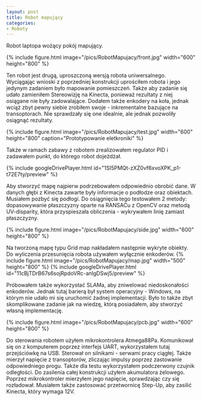 ```yaml
---
layout: post
title: Robot mapujący
categories:
- Roboty
---
```


Robot laptopa wożący pokój mapujący.

{% include figure.html image="/pics/RobotMapujacy/front.jpg" width="600" height="800" %}

Ten robot jest drugą, uproszczoną wersją robota uniwersalnego. Wyciągając wnioski z poprzedniej konstrukcji uprościłem robota i jego jedynym zadaniem było mapowanie pomieszczeń. Także aby zadanie się udało zamieniłem Stereowizję na Kinecta, ponieważ rezultaty z niej osiągane nie były zadowalające. Dodałem także enkodery na koła, jednak wciąż zbyt pewny siebie zrobiłem swoje - inkrementalne bazujące na transoptorach. Nie sprawdzały się one idealnie, ale jednak pozwoliły osiągnąć rezultaty.

{% include figure.html image="/pics/RobotMapujacy/test.jpg"  width="600" height="800" caption="Prototypowanie eletkroniki" %}

Także w ramach zabawy z robotem zrealizowałem regulator PID i zadawałem punkt, do którego robot dojeżdżał.

{% include googleDrivePlayer.html id="1SI5PMQt-zXZ0vf6xvoXPK_p1-t72E7ty/preview" %}

Aby stworzyć mapę najpierw podrzebowałem odpowiednio obrobić dane. W danych głębi z Kinecta zawarte były informacje o podłodze oraz obiektach. Musiałem pozbyć się podłogi. Do osiągnięcia tego testowałem 2 metody: dopasowywanie płaszczyzny oparte na RANSACu z OpenCV oraz metodą UV-disparity, która przyspieszała obliczenia - wykrywałem linię zamiast płaszczyzny. 

{% include figure.html image="/pics/RobotMapujacy/side.jpg" width="600" height="800" %}

Na tworzoną mapę typu Grid map nakładałem następnie wykryte obiekty. Do wyliczenia przesunięcia robota używałem wyłącznie enkoderów. 
{% include figure.html image="/pics/RobotMapujacy/map.jpg" width="500" height="800" %}
{% include googleDrivePlayer.html id="11cBjTDrB67s6sojRpdoVRc-anlgDSwj5/preview" %}

Próbowałem także wykorzystać SLAMa, aby zniwelować niedoskonałości enkoderów. Jednak tutaj barierą był system operacyjny - Windows, na którym nie udało mi się uruchomić żadnej implementacji. Było to także zbyt skomplikowane zadanie jak na wiedzę, którą posiadałem, aby stworzyć własną implementację.

{% include figure.html image="/pics/RobotMapujacy/pcb.jpg" width="600" height="800" %}

Do sterowania robotem użyłem mikrokontrolera Atmega88Pa. Komunikował się on z komputerem poprzez interfejs UART, wykorzystałem tutaj przejściówkę na USB. Sterował on silnikami - serwami pracy ciągłej. Także mierzył napięcie z transoptorów, zliczając impulsy poprzez zastowanie odpowiedniego progu. Także dla testu wykorzystałem podczerwony czujnik odległości. Do zasilenia całej konstrukcji użyłem akumulatora żelowego. Poprzez mikrokontroler mierzyłem jego napięcie, sprawdzając czy się rozładował. Musiałem także zastosować przetwornicę Step-Up, aby zasilić Kinecta, który wymaga 12V.
